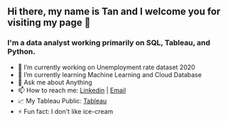 ## Hi there, my name is Tan and I welcome you for visiting my page 👋

### I'm a data analyst working primarily on SQL, Tableau, and Python. 

- 🔭 I’m currently working on Unemployment rate dataset 2020
- 🌱 I’m currently learning Machine Learning and Cloud Database
- 💬 Ask me about Anything
- 📫 How to reach me: [Linkedin](https://www.linkedin.com/in/tannduong/) | [Email](mailto:tanduong0490@gmail.com) 
- 📈 My Tableau Public: [Tableau](https://public.tableau.com/profile/tanduong#!/)
- ⚡ Fun fact: I don't like ice-cream
